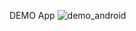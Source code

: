 DEMO App
![demo_android](https://github.com/user-attachments/assets/04ce3bc9-5f65-4d2c-a63d-6df1cfd75bde)
